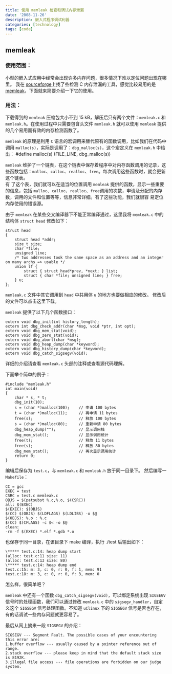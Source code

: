 ```yaml
---
title: 使用 memleak 检查和调试内存泄漏
date: '2008-11-26'
description: 嵌入式程序调试利器
categories: [technology]
tags: [code]
---
```


## memleak

### 使用范围：
小型的嵌入式应用中经常会出现许多内存问题，很多情况下难以定位问题出现在哪里。
我在 [sourceforge](http://sourceforge.net/)上找了些检测 C 内存泄漏的工具，感觉比较易用的是 [memleak](http://sourceforge.net/projects/memleak/)，下面就来简要介绍一下它的使用。

### 用法：
下载得到的 `memleak` 压缩包大小不到 15 kB，解压后只有两个文件：`memleak.c` 和 `memleak.h`。在使用过程中只需要包含头文件 `memleak.h` 就可以使用 `memleak` 提供的几个易用而有效的内存检测函数了。

`memleak` 的原理是利用 `C` 语言的宏调用来替代原有的函数调用，比如我们在代码中调用 `malloc(s)`，实际是调用了：`dbg_malloc(s)`，这个宏定义在 `memleak.h` 中给出：
    #define malloc(s) (FILE_LINE, dbg_malloc(s))

`memleak` 维护了一个链表，在这个链表中保存着程序中对内存函数调用的记录，这些函数包括：`malloc`、`calloc`、`realloc`、`free`。每次调用这些函数时，就会更新这个链表。   
有 了这个表，我们就可以在适当的位置调用 `memleak` 提供的函数，显示一些重要的信息，包括 `malloc`、`calloc`、`realloc`、`free`调用的次数，申请及分配的内存数，调用的文件和位置等等，信息非常详细。有了这些功能，我们就很容 易定位内存使用的错误源。

由于 `memleak` 在某些交叉编译器下不能正常编译通过，这里我将 `memleak.c` 中的结构体 `struct head` 修改如下：

    struct head
    {
        struct head *addr;
        size_t size;
        char *file;
        unsigned line;
        /* two addresses took the same space as an address and an integer on many archs => usable */
        union lf {
            struct { struct head*prev, *next; } list;
            struct { char *file; unsigned line; } free;
        } u;
    };

`memleak.c` 文件中其它调用到 `head` 中共用体 `u` 的地方也要做相应的修改。
修改后的文件可以点击这里下载。    

 

`memleak` 提供了以下几个函数接口：

    extern void dbg_init(int history_length);
    extern int dbg_check_addr(char *msg, void *ptr, int opt);
    extern void dbg_mem_stat(void);
    extern void dbg_zero_stat(void);
    extern void dbg_abort(char *msg);
    extern void dbg_heap_dump(char *keyword);
    extern void dbg_history_dump(char *keyword);
    extern void dbg_catch_sigsegv(void);

详细的介绍请查看 `memleak.c` 头部的注释或查看源代码理解。

 

下面举个简单的例子：

    #include "memleak.h"
    int main(void)
    {
        char * s, * t;
        dbg_init(10);
        s = (char *)malloc(100);    // 申请 100 bytes
        t = (char *)malloc(11);     // 再申请 11 bytes
        free(s);                    // 释放 100 bytes
        s = (char *)malloc(80);     // 重新申请 80 bytes
        dbg_heap_dump("");          // 显示调用栈
        dbg_mem_stat();             // 显示调用统计
        free(t);                    // 释放 11 bytes
        free(s);                    // 释放 80 bytes
        dbg_mem_stat();             // 再次显示调用统计
        return 0;
    }

编辑后保存为 `test.c`，与 `memleak.c` 和 `memleak.h` 放于同一目录下。
然后编写一 `Makefile`：

    CC = gcc
    EXEC = test
    CSRC = test.c memleak.c
    OBJS = $(patsubst %.c,%.o, $(CSRC))
    all: $(EXEC)
    $(EXEC): $(OBJS)
    $(CC) $(OBJS) $(LDFLAGS) $(LDLIBS) -o $@
    $(OBJS): %.o : %.c
    $(CC) $(CFLAGS) -c $< -o $@
    clean:
    -rm -f $(EXEC) *.elf *.gdb *.o

也保存于同一目录，在该目录下 make 编译，执行 ./test 后输出如下：

    \***** test.c:14: heap dump start
    (alloc: test.c:11 size: 11)
    (alloc: test.c:13 size: 80)
    \***** test.c:14: heap dump end
    test.c:15: m: 3, c: 0, r: 0, f: 1, mem: 91
    test.c:18: m: 3, c: 0, r: 0, f: 3, mem: 0

怎么样，很简单吧？

 

`memleak` 中还有一个函数 `dbg_catch_sigsegv(void)`，可以绑定系统出现 `SIGSEGV` 信号时的处理函数，我们可以通过修改 `memleak.c` 中的 `sigsegv_handler`，自定义这个 `SIGSEGV` 信号处理函数。不知道 `uClinux` 下的 `SIGSEGV` 信号是否也存在，有的话调试一些内存问题就更容易了。

最后从网上摘来一段 `SIGSEGV` 的介绍：

    SIGSEGV --- Segment Fault. The possible cases of your encountering this error are:
    1.buffer overflow --- usually caused by a pointer reference out of range.
    2.stack overflow --- please keep in mind that the default stack size is 8192K.
    3.illegal file access --- file operations are forbidden on our judge system.
